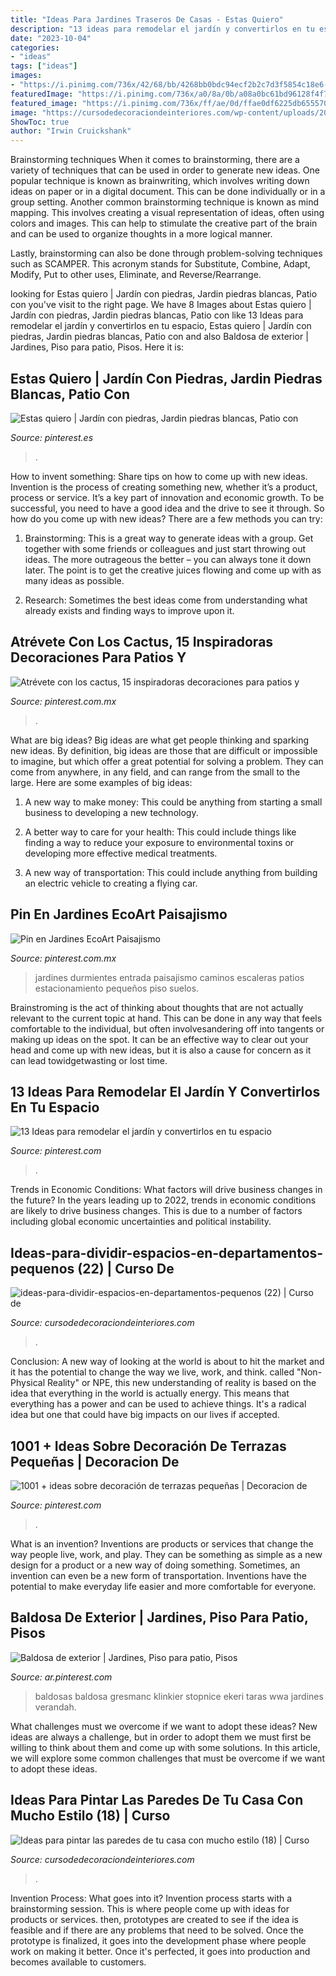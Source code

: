 ```yaml
---
title: "Ideas Para Jardines Traseros De Casas - Estas Quiero"
description: "13 ideas para remodelar el jardín y convertirlos en tu espacio"
date: "2023-10-04"
categories:
- "ideas"
tags: ["ideas"]
images:
- "https://i.pinimg.com/736x/42/68/bb/4268bb0bdc94ecf2b2c7d3f5854c18e6--exterior.jpg"
featuredImage: "https://i.pinimg.com/736x/a0/8a/0b/a08a0bc61bd96128f4f719b6fc8ce296.jpg"
featured_image: "https://i.pinimg.com/736x/ff/ae/0d/ffae0df6225db65557073a5286565486--modern-landscaping-anika.jpg"
image: "https://cursodedecoraciondeinteriores.com/wp-content/uploads/2017/06/ideas-para-dividir-espacios-en-departamentos-pequenos-22.jpg"
ShowToc: true
author: "Irwin Cruickshank"
---
```



Brainstorming techniques
When it comes to brainstorming, there are a variety of techniques that can be used in order to generate new ideas. One popular technique is known as brainwriting, which involves writing down ideas on paper or in a digital document. This can be done individually or in a group setting.
Another common brainstorming technique is known as mind mapping. This involves creating a visual representation of ideas, often using colors and images. This can help to stimulate the creative part of the brain and can be used to organize thoughts in a more logical manner.

Lastly, brainstorming can also be done through problem-solving techniques such as SCAMPER. This acronym stands for Substitute, Combine, Adapt, Modify, Put to other uses, Eliminate, and Reverse/Rearrange.

	

		
looking for Estas quiero | Jardín con piedras, Jardin piedras blancas, Patio con you've visit to the right page. We have 8 Images about Estas quiero | Jardín con piedras, Jardin piedras blancas, Patio con like 13 Ideas para remodelar el jardín y convertirlos en tu espacio, Estas quiero | Jardín con piedras, Jardin piedras blancas, Patio con and also Baldosa de exterior | Jardines, Piso para patio, Pisos. Here it is:
		
    
## Estas Quiero | Jardín Con Piedras, Jardin Piedras Blancas, Patio Con

<img loading=lazy src="https://i.pinimg.com/736x/ff/ae/0d/ffae0df6225db65557073a5286565486--modern-landscaping-anika.jpg" onerror="this.onerror=null;this.src='https://tse1.mm.bing.net/th?id=OIP.Wa4A0eetOkhzWdqnlYERJwHaDw&amp;pid=15.1';" alt="Estas quiero | Jardín con piedras, Jardin piedras blancas, Patio con">

_Source: pinterest.es_

>. 

	

How to invent something: Share tips on how to come up with new ideas.
Invention is the process of creating something new, whether it’s a product, process or service. It’s a key part of innovation and economic growth. To be successful, you need to have a good idea and the drive to see it through.
So how do you come up with new ideas? There are a few methods you can try:

1. Brainstorming: This is a great way to generate ideas with a group. Get together with some friends or colleagues and just start throwing out ideas. The more outrageous the better – you can always tone it down later. The point is to get the creative juices flowing and come up with as many ideas as possible.

2. Research: Sometimes the best ideas come from understanding what already exists and finding ways to improve upon it.

    
## Atrévete Con Los Cactus, 15 Inspiradoras Decoraciones Para Patios Y

<img loading=lazy src="https://i.pinimg.com/736x/b7/a7/fe/b7a7feb22dc3f46f462c97121c8e9ca3--totem-poles-arizona.jpg" onerror="this.onerror=null;this.src='https://tse4.mm.bing.net/th?id=OIP.vXJTapCUHLtsXO4ciqr_IAHaHa&amp;pid=15.1';" alt="Atrévete con los cactus, 15 inspiradoras decoraciones para patios y">

_Source: pinterest.com.mx_

>. 

	

What are big ideas?
Big ideas are what get people thinking and sparking new ideas. By definition, big ideas are those that are difficult or impossible to imagine, but which offer a great potential for solving a problem. They can come from anywhere, in any field, and can range from the small to the large. Here are some examples of big ideas:
1. A new way to make money: This could be anything from starting a small business to developing a new technology.

2. A better way to care for your health: This could include things like finding a way to reduce your exposure to environmental toxins or developing more effective medical treatments.

3. A new way of transportation: This could include anything from building an electric vehicle to creating a flying car.


    
## Pin En Jardines EcoArt Paisajismo

<img loading=lazy src="https://i.pinimg.com/736x/ce/50/45/ce5045d2c684ed87d2da644539a28996--garden-paths-plaza.jpg" onerror="this.onerror=null;this.src='https://tse4.mm.bing.net/th?id=OIP.s5DqmFO8L8tkZWMHRtv-dwHaJ3&amp;pid=15.1';" alt="Pin en Jardines EcoArt Paisajismo">

_Source: pinterest.com.mx_

>jardines durmientes entrada paisajismo caminos escaleras patios estacionamiento pequeños piso suelos. 

	

Brainstroming is the act of thinking about thoughts that are not actually relevant to the current topic at hand. This can be done in any way that feels comfortable to the individual, but often involvesandering off into tangents or making up ideas on the spot. It can be an effective way to clear out your head and come up with new ideas, but it is also a cause for concern as it can lead towidgetwasting or lost time.

    
## 13 Ideas Para Remodelar El Jardín Y Convertirlos En Tu Espacio

<img loading=lazy src="https://i.pinimg.com/736x/c0/10/d9/c010d97c83eed2c1166256e1448e775f.jpg" onerror="this.onerror=null;this.src='https://tse4.mm.bing.net/th?id=OIP.93RitMRajvTrowsrUuvaNAHaNK&amp;pid=15.1';" alt="13 Ideas para remodelar el jardín y convertirlos en tu espacio">

_Source: pinterest.com_

>. 

	

Trends in Economic Conditions: What factors will drive business changes in the future?
In the years leading up to 2022, trends in economic conditions are likely to drive business changes. This is due to a number of factors including global economic uncertainties and political instability.

    
## Ideas-para-dividir-espacios-en-departamentos-pequenos (22) | Curso De

<img loading=lazy src="https://cursodedecoraciondeinteriores.com/wp-content/uploads/2017/06/ideas-para-dividir-espacios-en-departamentos-pequenos-22.jpg" onerror="this.onerror=null;this.src='https://tse3.mm.bing.net/th?id=OIP.5UOjIbBHHzi14vG6CrH3fgHaJ4&amp;pid=15.1';" alt="ideas-para-dividir-espacios-en-departamentos-pequenos (22) | Curso de">

_Source: cursodedecoraciondeinteriores.com_

>. 

	

Conclusion:
A new way of looking at the world is about to hit the market and it has the potential to change the way we live, work, and think. called "Non-Physical Reality" or NPE, this new understanding of reality is based on the idea that everything in the world is actually energy. This means that everything has a power and can be used to achieve things. It's a radical idea but one that could have big impacts on our lives if accepted.

    
## 1001 + Ideas Sobre Decoración De Terrazas Pequeñas | Decoracion De

<img loading=lazy src="https://i.pinimg.com/736x/a0/8a/0b/a08a0bc61bd96128f4f719b6fc8ce296.jpg" onerror="this.onerror=null;this.src='https://tse1.mm.bing.net/th?id=OIP.tRAb3dPFNsfofHhD-X8gOgHaLH&amp;pid=15.1';" alt="1001 + ideas sobre decoración de terrazas pequeñas | Decoracion de">

_Source: pinterest.com_

>. 

	

What is an invention?
Inventions are products or services that change the way people live, work, and play. They can be something as simple as a new design for a product or a new way of doing something. Sometimes, an invention can even be a new form of transportation. Inventions have the potential to make everyday life easier and more comfortable for everyone.

    
## Baldosa De Exterior | Jardines, Piso Para Patio, Pisos

<img loading=lazy src="https://i.pinimg.com/736x/42/68/bb/4268bb0bdc94ecf2b2c7d3f5854c18e6--exterior.jpg" onerror="this.onerror=null;this.src='https://tse1.mm.bing.net/th?id=OIP.T0LL-sbaCmv4lkdYkIhhOQAAAA&amp;pid=15.1';" alt="Baldosa de exterior | Jardines, Piso para patio, Pisos">

_Source: ar.pinterest.com_

>baldosas baldosa gresmanc klinkier stopnice ekeri taras wwa jardines verandah. 

	

What challenges must we overcome if we want to adopt these ideas?
New ideas are always a challenge, but in order to adopt them we must first be willing to think about them and come up with some solutions. In this article, we will explore some common challenges that must be overcome if we want to adopt these ideas.

    
## Ideas Para Pintar Las Paredes De Tu Casa Con Mucho Estilo (18) | Curso

<img loading=lazy src="https://cursodedecoraciondeinteriores.com/wp-content/uploads/2017/01/Ideas-para-pintar-las-paredes-de-tu-casa-con-mucho-estilo-18.jpg" onerror="this.onerror=null;this.src='https://tse3.mm.bing.net/th?id=OIP.3gUpyfsXq30WPX8uLNTOSgHaJ4&amp;pid=15.1';" alt="Ideas para pintar las paredes de tu casa con mucho estilo (18) | Curso">

_Source: cursodedecoraciondeinteriores.com_

>. 

	

Invention Process: What goes into it?
Invention process starts with a brainstorming session. This is where people come up with ideas for products or services. then, prototypes are created to see if the idea is feasible and if there are any problems that need to be solved. Once the prototype is finalized, it goes into the development phase where people work on making it better. Once it's perfected, it goes into production and becomes available to customers.

